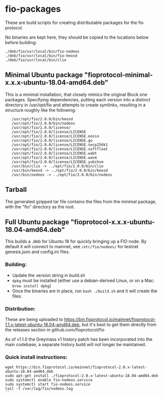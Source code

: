 # fio-packages

These are build scripts for creating distributable packages for the fio protocol.

No binaries are kept here, they should be copied to the locations below before building:

```
./deb/fio/usr/local/bin/fio-nodeos
./deb/fio/usr/local/bin/fio-keosd
./deb/fio/usr/local/bin/clio
```

## Minimal Ubuntu package "fioprotocol-minimal-x.x.x-ubuntu-18.04-amd64.deb"

This is a minimal installation, that closely mimics the original Block one packages. Specifying dependencies,
putting each version into a distinct directory in /usr/opt/fio and attempts to create symlinks, resulting in
a structure roughly like the following:

```/usr/opt/fio/2.0.0/bin/clio
   /usr/opt/fio/2.0.0/bin/keosd
   /usr/opt/fio/2.0.0/bin/nodeos
   /usr/opt/fio/2.0.0/license/
   /usr/opt/fio/2.0.0/license/LICENSE
   /usr/opt/fio/2.0.0/license/LICENSE.eosio
   /usr/opt/fio/2.0.0/license/LICENSE.go
   /usr/opt/fio/2.0.0/license/LICENSE.secp256k1
   /usr/opt/fio/2.0.0/license/LICENSE.softfloat
   /usr/opt/fio/2.0.0/license/LICENSE.wabt
   /usr/opt/fio/2.0.0/license/LICENSE.wavm
   /usr/opt/fio/2.0.0/license/LICENSE.yubihsm
   /usr/bin/clio -> ../opt/fio/2.0.0/bin/clio
   /usr/bin/keosd -> ../opt/fio/2.0.0/bin/keosd
   /usr/bin/nodeos -> ../opt/fio/2.0.0/bin/nodeos
```

## Tarball

The generated gzipped tar file contains the files from the minimal package, with the "fio" directory as the root.

## Full Ubuntu package "fioprotocol-x.x.x-ubuntu-18.04-amd64.deb"

This builds a .deb for Ubuntu 18 for quickly bringing up a FIO node. By default it will connect to mainnet, see
`/etc/fio/nodeos/` for testnet genesis.json and config.ini files.

### Building:

 * Update the version string in build.sh
 * `dpkg` must be installed (either use a debian-derived Linux, or on a Mac: `brew install dpkg`)
 * Once the binaries are in place, run `bash ./build.sh` and it will create the files.

### Distribution:

These are being uploaded to https://bin.fioprotocol.io/mainnet/fioprotocol-1.1.x-latest-ubuntu-18.04-amd64.deb, but
it's best to get them directly from the releases section in github.com/fioprotocol/fio

As of v1.1.0 the Greymass v1 history patch has been incorporated into the main codebase, a separate history build
will not longer be maintained.

### Quick install instructions:

```
wget https://bin.fioprotocol.io/mainnet/fioprotocol-2.0.x-latest-ubuntu-18.04-amd64.deb
sudo apt-get install ./fioprotocol-2.0.x-latest-ubuntu-18.04-amd64.deb
sudo systemctl enable fio-nodeos.service
sudo systemctl start fio-nodeos.service
tail -f /var/log/fio/nodeos.log
``